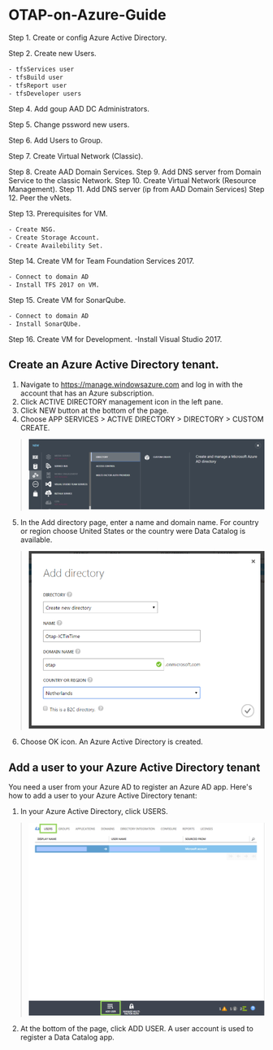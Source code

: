 # OTAP-on-Azure-Guide

Step 1. Create or config Azure Active Directory.

Step 2. Create new Users.

    - tfsServices user
    - tfsBuild user
    - tfsReport user
    - tfsDeveloper users
    
Step 4. Add goup AAD DC Administrators.
    
Step 5. Change pssword new users. 

Step 6. Add Users to Group. 
          
Step 7. Create Virtual Network (Classic).

Step 8. Create AAD Domain Services.
Step 9. Add DNS server from Domain Service to the classic Network.
Step 10. Create Virtual Network (Resource Management).
Step 11. Add DNS server (ip from AAD Domain Services)
Step 12. Peer the vNets.

Step 13. Prerequisites for VM.

    - Create NSG.
    - Create Storage Account.
    - Create Availebility Set.
    
Step 14. Create VM for Team Foundation Services 2017.

    - Connect to domain AD
    - Install TFS 2017 on VM.
    
Step 15. Create VM for SonarQube.

    - Connect to domain AD
    - Install SonarQUbe.
    
Step 16. Create VM for Development.
        -Install Visual Studio 2017.


## Create an Azure Active Directory tenant.

1. Navigate to https://manage.windowsazure.com and log in with the account that has an Azure subscription.
2. Click ACTIVE DIRECTORY management icon in the left pane.
3. Click NEW button at the bottom of the page.
4. Choose APP SERVICES > ACTIVE DIRECTORY > DIRECTORY > CUSTOM CREATE.
> <img src="/Images/01-CreateAD/02-CreateAD.PNG" width="600"/> 
5. In the Add directory page, enter a name and domain name. For country or region choose United States or the country were Data Catalog is available.
> <img src="/Images/01-CreateAD/03-CreateAD.PNG" width="600"/> 
6. Choose OK icon. An Azure Active Directory is created.

## Add a user to your Azure Active Directory tenant

You need a user from your Azure AD to register an Azure AD app. Here's how to add a user to your Azure Active Directory tenant:
1. In your Azure Active Directory, click USERS.
> <img src="/Images/02-Add Users/01-AddUser.png" width="600"/> 
2. At the bottom of the page, click ADD USER. A user account is used to register a Data Catalog app.
